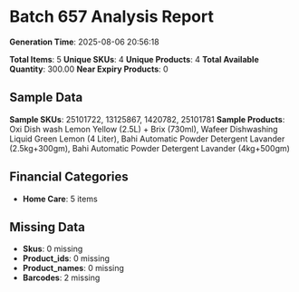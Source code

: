 # Batch 657 Analysis Report

**Generation Time**: 2025-08-06 20:56:18

**Total Items**: 5
**Unique SKUs**: 4
**Unique Products**: 4
**Total Available Quantity**: 300.00
**Near Expiry Products**: 0

## Sample Data
**Sample SKUs**: 25101722, 13125867, 1420782, 25101781
**Sample Products**: Oxi Dish wash Lemon Yellow (2.5L) + Brix (730ml), Wafeer Dishwashing Liquid Green Lemon (4 Liter), Bahi Automatic Powder Detergent Lavander (2.5kg+300gm), Bahi Automatic Powder Detergent Lavander (4kg+500gm)

## Financial Categories
- **Home Care**: 5 items

## Missing Data
- **Skus**: 0 missing
- **Product_ids**: 0 missing
- **Product_names**: 0 missing
- **Barcodes**: 2 missing
